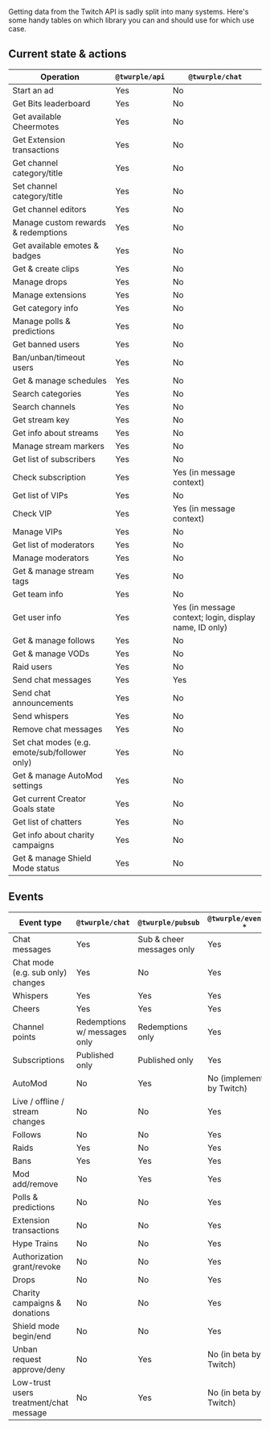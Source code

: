Getting data from the Twitch API is sadly split into many systems. Here's some handy tables on which library you can and
should use for which use case.

## Current state & actions

| Operation                                     | `@twurple/api` | `@twurple/chat`                                        |
|-----------------------------------------------|----------------|--------------------------------------------------------|
| Start an ad                                   | Yes            | No                                                     |
| Get Bits leaderboard                          | Yes            | No                                                     |
| Get available Cheermotes                      | Yes            | No                                                     |
| Get Extension transactions                    | Yes            | No                                                     |
| Get channel category/title                    | Yes            | No                                                     |
| Set channel category/title                    | Yes            | No                                                     |
| Get channel editors                           | Yes            | No                                                     |
| Manage custom rewards & redemptions           | Yes            | No                                                     |
| Get available emotes & badges                 | Yes            | No                                                     |
| Get & create clips                            | Yes            | No                                                     |
| Manage drops                                  | Yes            | No                                                     |
| Manage extensions                             | Yes            | No                                                     |
| Get category info                             | Yes            | No                                                     |
| Manage polls & predictions                    | Yes            | No                                                     |
| Get banned users                              | Yes            | No                                                     |
| Ban/unban/timeout users                       | Yes            | No                                                     |
| Get & manage schedules                        | Yes            | No                                                     |
| Search categories                             | Yes            | No                                                     |
| Search channels                               | Yes            | No                                                     |
| Get stream key                                | Yes            | No                                                     |
| Get info about streams                        | Yes            | No                                                     |
| Manage stream markers                         | Yes            | No                                                     |
| Get list of subscribers                       | Yes            | No                                                     |
| Check subscription                            | Yes            | Yes (in message context)                               |
| Get list of VIPs                              | Yes            | No                                                     |
| Check VIP                                     | Yes            | Yes (in message context)                               |
| Manage VIPs                                   | Yes            | No                                                     |
| Get list of moderators                        | Yes            | No                                                     |
| Manage moderators                             | Yes            | No                                                     |
| Get & manage stream tags                      | Yes            | No                                                     |
| Get team info                                 | Yes            | No                                                     |
| Get user info                                 | Yes            | Yes (in message context; login, display name, ID only) |
| Get & manage follows                          | Yes            | No                                                     |
| Get & manage VODs                             | Yes            | No                                                     |
| Raid users                                    | Yes            | No                                                     |
| Send chat messages                            | Yes            | Yes                                                    |
| Send chat announcements                       | Yes            | No                                                     |
| Send whispers                                 | Yes            | No                                                     |
| Remove chat messages                          | Yes            | No                                                     |
| Set chat modes (e.g. emote/sub/follower only) | Yes            | No                                                     |
| Get & manage AutoMod settings                 | Yes            | No                                                     |
| Get current Creator Goals state               | Yes            | No                                                     |
| Get list of chatters                          | Yes            | No                                                     |
| Get info about charity campaigns              | Yes            | No                                                     |
| Get & manage Shield Mode status               | Yes            | No                                                     |

## Events

| Event type                             | `@twurple/chat`              | `@twurple/pubsub`         | `@twurple/eventsub-*`      |
|----------------------------------------|------------------------------|---------------------------|----------------------------|
| Chat messages                          | Yes                          | Sub & cheer messages only | Yes                        |
| Chat mode (e.g. sub only) changes      | Yes                          | No                        | Yes                        |
| Whispers                               | Yes                          | Yes                       | Yes                        |
| Cheers                                 | Yes                          | Yes                       | Yes                        |
| Channel points                         | Redemptions w/ messages only | Redemptions only          | Yes                        |
| Subscriptions                          | Published only               | Published only            | Yes                        |
| AutoMod                                | No                           | Yes                       | No (implemented by Twitch) |
| Live / offline / stream changes        | No                           | No                        | Yes                        |
| Follows                                | No                           | No                        | Yes                        |
| Raids                                  | Yes                          | No                        | Yes                        |
| Bans                                   | Yes                          | Yes                       | Yes                        |
| Mod add/remove                         | No                           | Yes                       | Yes                        |
| Polls & predictions                    | No                           | No                        | Yes                        |
| Extension transactions                 | No                           | No                        | Yes                        |
| Hype Trains                            | No                           | No                        | Yes                        |
| Authorization grant/revoke             | No                           | No                        | Yes                        |
| Drops                                  | No                           | No                        | Yes                        |
| Charity campaigns & donations          | No                           | No                        | Yes                        |
| Shield mode begin/end                  | No                           | No                        | Yes                        |
| Unban request approve/deny             | No                           | Yes                       | No (in beta by Twitch)     |
| Low-trust users treatment/chat message | No                           | Yes                       | No (in beta by Twitch)     |
